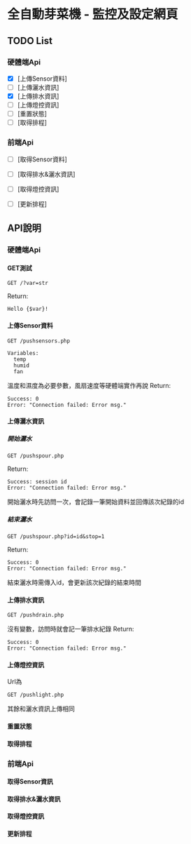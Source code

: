 # 全自動芽菜機 - 監控及設定網頁

## TODO List
### 硬體端Api
- [x] [上傳Sensor資料]
- [ ] [上傳灑水資訊]
- [x] [上傳排水資訊]
- [ ] [上傳燈控資訊]
- [ ] [重置狀態]
- [ ] [取得排程]

### 前端Api
- [ ] [取得Sensor資料]
- [ ] [取得排水&灑水資訊]
- [ ] [取得燈控資訊]
- [ ] [更新排程]


## API說明

### 硬體端Api
#### GET測試
```
GET /?var=str
```
Return:
```
Hello {$var}!
```

#### 上傳Sensor資料
```
GET /pushsensors.php
```
```
Variables:
  temp
  humid
  fan
```
溫度和濕度為必要參數，風扇速度等硬體端實作再說
Return:
```
Success: 0
Error: "Connection failed: Error msg."
```

#### 上傳灑水資訊
##### 開始灑水
```
GET /pushspour.php
```
Return:
```
Success: session id
Error: "Connection failed: Error msg."
```
開始灑水時先訪問一次，會記錄一筆開始資料並回傳該次紀錄的id

##### 結束灑水
```
GET /pushspour.php?id=id&stop=1
```
Return:
```
Success: 0
Error: "Connection failed: Error msg."
```
結束灑水時需傳入id，會更新該次紀錄的結束時間


#### 上傳排水資訊
```
GET /pushdrain.php
```
沒有變數，訪問時就會記一筆排水紀錄
Return:
```
Success: 0
Error: "Connection failed: Error msg."
```

#### 上傳燈控資訊
Url為
```
GET /pushlight.php
```
其餘和灑水資訊上傳相同

#### 重置狀態

#### 取得排程

### 前端Api
#### 取得Sensor資訊

#### 取得排水&灑水資訊

#### 取得燈控資訊

#### 更新排程